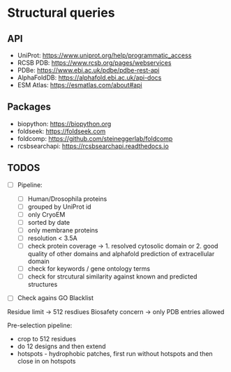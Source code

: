 # Structural queries


## API

- UniProt: https://www.uniprot.org/help/programmatic_access
- RCSB PDB: https://www.rcsb.org/pages/webservices
- PDBe: https://www.ebi.ac.uk/pdbe/pdbe-rest-api
- AlphaFoldDB: https://alphafold.ebi.ac.uk/api-docs
- ESM Atlas: https://esmatlas.com/about#api


## Packages

- biopython: https://biopython.org
- foldseek: https://foldseek.com
- foldcomp: https://github.com/steineggerlab/foldcomp
- rcsbsearchapi: https://rcsbsearchapi.readthedocs.io


## TODOS

- [ ] Pipeline:
    - [ ] Human/Drosophila proteins
    - [ ] grouped by UniProt id
    - [ ] only CryoEM
    - [ ] sorted by date
    - [ ] only membrane proteins
    - [ ] resolution < 3.5A
    - [ ] check protein coverage -> 1. resolved cytosolic domain or 2. good quality of other domains and alphafold prediction of extracellular domain
    - [ ] check for keywords / gene ontology terms
    - [ ] check for strcutural similarity against known and predicted structures
- [ ] Check agains GO Blacklist


Residue limit -> 512 resdiues
Biosafety concern -> only PDB entries allowed

Pre-selection pipeline:
- crop to 512 residues
- do 12 designs and then extend
- hotspots - hydrophobic patches, first run without hotspots and then close in on hotspots
